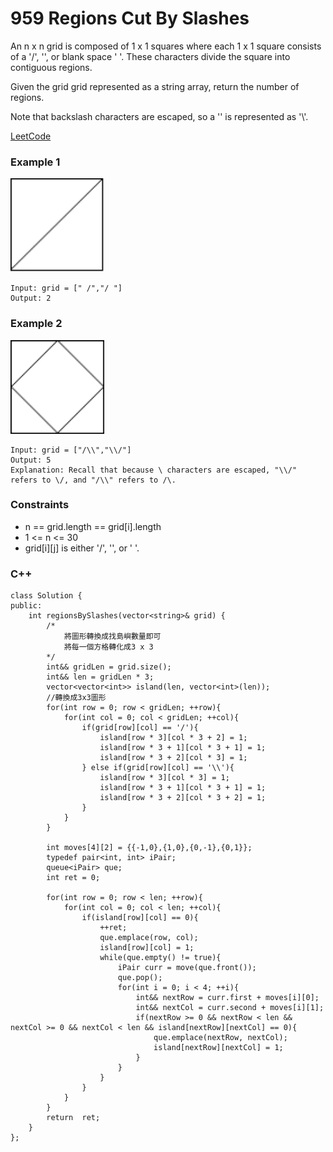 # 959 Regions Cut By Slashes

An n x n grid is composed of 1 x 1 squares where each 1 x 1 square consists of a '/', '\', or blank space ' '. These characters divide the square into contiguous regions.

Given the grid grid represented as a string array, return the number of regions.

Note that backslash characters are escaped, so a '\' is represented as '\\'.
 

[LeetCode](https://leetcode.cn/problems/regions-cut-by-slashes/)


### Example 1

<img src="img/959_1.png" width = "150"/>

```
Input: grid = [" /","/ "]
Output: 2
```

### Example 2

<img src="img/959_2.png" width = "150"/>

```
Input: grid = ["/\\","\\/"]
Output: 5
Explanation: Recall that because \ characters are escaped, "\\/" refers to \/, and "/\\" refers to /\.
```

### Constraints

* n == grid.length == grid[i].length
* 1 <= n <= 30
* grid[i][j] is either '/', '\', or ' '.

### C++ 

```
class Solution {
public:
    int regionsBySlashes(vector<string>& grid) {
        /*
            將圖形轉換成找島嶼數量即可
            將每一個方格轉化成3 x 3
        */
        int&& gridLen = grid.size();
        int&& len = gridLen * 3;
        vector<vector<int>> island(len, vector<int>(len));
        //轉換成3x3圖形
        for(int row = 0; row < gridLen; ++row){
            for(int col = 0; col < gridLen; ++col){
                if(grid[row][col] == '/'){
                    island[row * 3][col * 3 + 2] = 1;
                    island[row * 3 + 1][col * 3 + 1] = 1;
                    island[row * 3 + 2][col * 3] = 1;
                } else if(grid[row][col] == '\\'){
                    island[row * 3][col * 3] = 1;
                    island[row * 3 + 1][col * 3 + 1] = 1;
                    island[row * 3 + 2][col * 3 + 2] = 1;
                }
            }
        }

        int moves[4][2] = {{-1,0},{1,0},{0,-1},{0,1}};
        typedef pair<int, int> iPair;
        queue<iPair> que;
        int ret = 0;

        for(int row = 0; row < len; ++row){
            for(int col = 0; col < len; ++col){
                if(island[row][col] == 0){
                    ++ret;
                    que.emplace(row, col);
                    island[row][col] = 1;
                    while(que.empty() != true){
                        iPair curr = move(que.front());
                        que.pop();
                        for(int i = 0; i < 4; ++i){
                            int&& nextRow = curr.first + moves[i][0];
                            int&& nextCol = curr.second + moves[i][1];
                            if(nextRow >= 0 && nextRow < len && nextCol >= 0 && nextCol < len && island[nextRow][nextCol] == 0){
                                que.emplace(nextRow, nextCol);
                                island[nextRow][nextCol] = 1;
                            }
                        }
                    }
                }
            }
        }
        return  ret;
    }
};
```